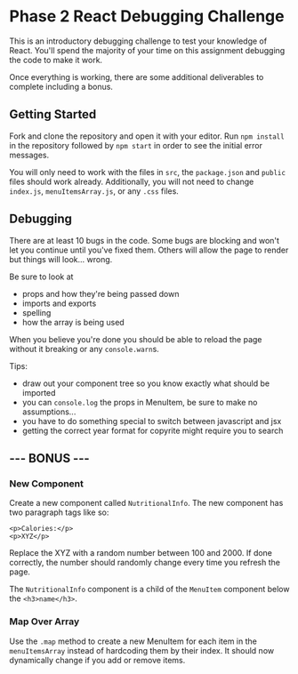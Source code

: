 # Phase 2 React Debugging Challenge

This is an introductory debugging challenge to test your knowledge of React. You'll spend the majority of your time on this assignment debugging the code to make it work.

Once everything is working, there are some additional deliverables to complete including a bonus.

## Getting Started

Fork and clone the repository and open it with your editor. Run `npm install` in the repository followed by `npm start` in order to see the initial error messages.

You will only need to work with the files in `src`, the `package.json` and `public` files should work already. Additionally, you will not need to change `index.js`, `menuItemsArray.js`, or any `.css` files.

## Debugging

There are at least 10 bugs in the code. Some bugs are blocking and won't let you continue until you've fixed them. Others will allow the page to render but things will look... wrong.

Be sure to look at

- props and how they're being passed down
- imports and exports
- spelling
- how the array is being used

When you believe you're done you should be able to reload the page without it breaking or any `console.warn`s.

Tips:

- draw out your component tree so you know exactly what should be imported
- you can `console.log` the props in MenuItem, be sure to make no assumptions...
- you have to do something special to switch between javascript and jsx
- getting the correct year format for copyrite might require you to search

## --- BONUS ---

### New Component

Create a new component called `NutritionalInfo`. The new component has two paragraph tags like so:

```
<p>Calories:</p>
<p>XYZ</p>
```

Replace the XYZ with a random number between 100 and 2000. If done correctly, the number should randomly change every time you refresh the page.

The `NutritionalInfo` component is a child of the `MenuItem` component below the `<h3>name</h3>`.

### Map Over Array

Use the `.map` method to create a new MenuItem for each item in the `menuItemsArray` instead of hardcoding them by their index. It should now dynamically change if you add or remove items.
